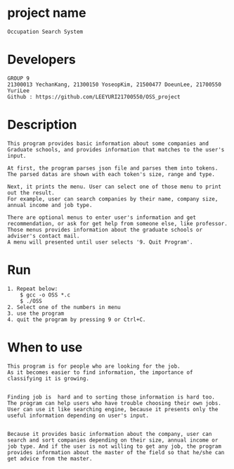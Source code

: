 # project name
	Occupation Search System

# Developers
	GROUP 9
	21300013 YechanKang, 21300150 YoseopKim, 21500477 DoeunLee, 21700550 YuriLee
	Github : https://github.com/LEEYURI21700550/OSS_project

# Description
	This program provides basic information about some companies and Graduate schools, and provides information that matches to the user's input. 
	
	At first, the program parses json file and parses them into tokens. 
	The parsed datas are shown with each token's size, range and type. 
	
	Next, it prints the menu. User can select one of those menu to print out the result. 
	For example, user can search companies by their name, company size, annual income and job type. 
	
	There are optional menus to enter user's information and get recommendation, or ask for get help from someone else, like professor. 
	Those menus provides information about the graduate schools or adviser's contact mail.
	A menu will presented until user selects '9. Quit Program'. 
	
# Run
	1. Repeat below: 
		$ gcc -o OSS *.c
		$ ./OSS
	2. Select one of the numbers in menu
	3. use the program
	4. quit the program by pressing 9 or Ctrl+C.
	
# When to use
	This program is for people who are looking for the job. 
	As it becomes easier to find information, the importance of classifying it is growing. 
	
	
	Finding job is  hard and to sorting those information is hard too. 
	The program can help users who have trouble choosing their own jobs. 
	User can use it like searching engine, because it presents only the useful information depending on user's input. 
	
	
	Because it provides basic information about the company, user can search and sort companies depending on their size, annual income or job type. And if the user is not willing to get any job, the program provides information about the master of the field so that he/she can get advice from the master. 
		


